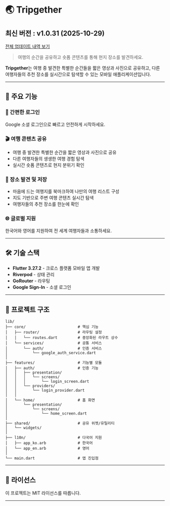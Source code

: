 # 🌏 Tripgether

<!-- 수정하지마세요 자동으로 동기화 됩니다 -->
## 최신 버전 : v1.0.31 (2025-10-29)
[전체 업데이트 내역 보기](CHANGELOG.md)

> 여행의 순간을 공유하고 숏폼 콘텐츠를 통해 현지 장소를 발견하세요.

**Tripgether**는 여행 중 발견한 특별한 순간들을 짧은 영상과 사진으로 공유하고, 다른 여행자들의 추천 장소를 실시간으로 탐색할 수 있는 모바일 애플리케이션입니다.

---

## 📱 주요 기능

### 🔐 간편한 로그인
Google 소셜 로그인으로 빠르고 안전하게 시작하세요.

### 🎬 여행 콘텐츠 공유
- 여행 중 발견한 특별한 순간을 짧은 영상과 사진으로 공유
- 다른 여행자들의 생생한 여행 경험 탐색
- 실시간 숏폼 콘텐츠로 현지 분위기 확인

### 📍 장소 발견 및 저장
- 마음에 드는 여행지를 북마크하여 나만의 여행 리스트 구성
- 지도 기반으로 주변 여행 콘텐츠 실시간 탐색
- 여행자들의 추천 장소를 한눈에 확인

### 🌐 글로벌 지원
한국어와 영어를 지원하여 전 세계 여행자들과 소통하세요.

---

## 🛠️ 기술 스택

- **Flutter 3.27.2** - 크로스 플랫폼 모바일 앱 개발
- **Riverpod** - 상태 관리
- **GoRouter** - 라우팅
- **Google Sign-In** - 소셜 로그인

---

## 📂 프로젝트 구조

```
lib/
├── core/                       # 핵심 기능
│   ├── router/                 # 라우팅 설정
│   │   └── routes.dart         # 중앙화된 라우트 상수
│   └── services/               # 공통 서비스
│       └── auth/               # 인증 서비스
│           └── google_auth_service.dart
│
├── features/                   # 기능별 모듈
│   ├── auth/                   # 인증 기능
│   │   ├── presentation/
│   │   │   └── screens/
│   │   │       └── login_screen.dart
│   │   └── providers/
│   │       └── login_provider.dart
│   │
│   └── home/                   # 홈 화면
│       └── presentation/
│           └── screens/
│               └── home_screen.dart
│
├── shared/                     # 공유 위젯/유틸리티
│   └── widgets/
│
├── l10n/                       # 다국어 지원
│   ├── app_ko.arb              # 한국어
│   └── app_en.arb              # 영어
│
└── main.dart                   # 앱 진입점
```

---

## 📝 라이선스

이 프로젝트는 MIT 라이선스를 따릅니다.

---

